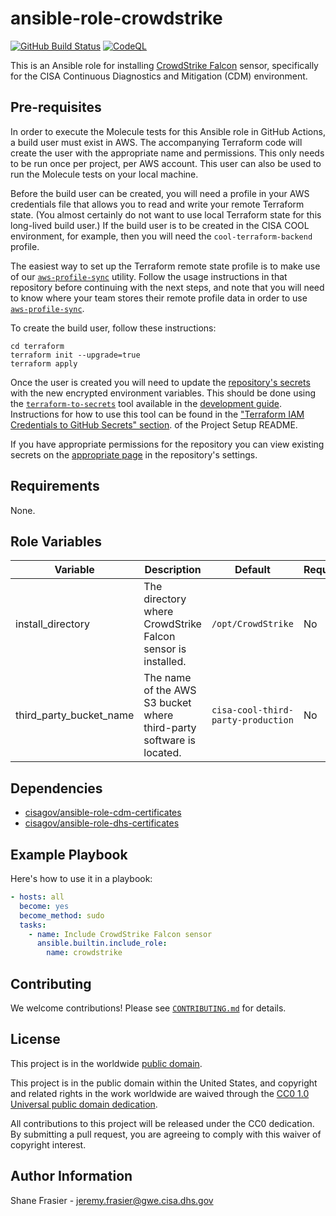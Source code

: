 # ansible-role-crowdstrike #

[![GitHub Build Status](https://github.com/cisagov/ansible-role-crowdstrike/workflows/build/badge.svg)](https://github.com/cisagov/ansible-role-crowdstrike/actions)
[![CodeQL](https://github.com/cisagov/ansible-role-crowdstrike/workflows/CodeQL/badge.svg)](https://github.com/cisagov/ansible-role-crowdstrike/actions/workflows/codeql-analysis.yml)

This is an Ansible role for installing [CrowdStrike
Falcon](https://www.crowdstrike.com/products/) sensor, specifically
for the CISA Continuous Diagnostics and Mitigation (CDM) environment.

## Pre-requisites ##

In order to execute the Molecule tests for this Ansible role in GitHub
Actions, a build user must exist in AWS. The accompanying Terraform
code will create the user with the appropriate name and
permissions. This only needs to be run once per project, per AWS
account. This user can also be used to run the Molecule tests on your
local machine.

Before the build user can be created, you will need a profile in your
AWS credentials file that allows you to read and write your remote
Terraform state.  (You almost certainly do not want to use local
Terraform state for this long-lived build user.)  If the build user is
to be created in the CISA COOL environment, for example, then you will
need the `cool-terraform-backend` profile.

The easiest way to set up the Terraform remote state profile is to
make use of our
[`aws-profile-sync`](https://github.com/cisagov/aws-profile-sync)
utility. Follow the usage instructions in that repository before
continuing with the next steps, and note that you will need to know
where your team stores their remote profile data in order to use
[`aws-profile-sync`](https://github.com/cisagov/aws-profile-sync).

To create the build user, follow these instructions:

```console
cd terraform
terraform init --upgrade=true
terraform apply
```

Once the user is created you will need to update the [repository's
secrets](https://help.github.com/en/actions/configuring-and-managing-workflows/creating-and-storing-encrypted-secrets)
with the new encrypted environment variables. This should be done
using the
[`terraform-to-secrets`](https://github.com/cisagov/development-guide/tree/develop/project_setup#terraform-iam-credentials-to-github-secrets-)
tool available in the [development
guide](https://github.com/cisagov/development-guide). Instructions for
how to use this tool can be found in the ["Terraform IAM Credentials
to GitHub Secrets"
section](https://github.com/cisagov/development-guide/tree/develop/project_setup#terraform-iam-credentials-to-github-secrets-).
of the Project Setup README.

If you have appropriate permissions for the repository you can view
existing secrets on the [appropriate
page](https://github.com/cisagov/ansible-role-crowdstrike/settings/secrets)
in the repository's settings.

## Requirements ##

None.

## Role Variables ##

| Variable | Description | Default | Required |
|----------|-------------|---------|----------|
| install_directory | The directory where CrowdStrike Falcon sensor is installed. | `/opt/CrowdStrike` | No |
| third_party_bucket_name | The name of the AWS S3 bucket where third-party software is located. | `cisa-cool-third-party-production` | No |

## Dependencies ##

- [cisagov/ansible-role-cdm-certificates](https://github.com/cisagov/ansible-role-cdm-certificates)
- [cisagov/ansible-role-dhs-certificates](https://github.com/cisagov/ansible-role-dhs-certificates)

## Example Playbook ##

Here's how to use it in a playbook:

```yaml
- hosts: all
  become: yes
  become_method: sudo
  tasks:
    - name: Include CrowdStrike Falcon sensor
      ansible.builtin.include_role:
        name: crowdstrike
```

## Contributing ##

We welcome contributions!  Please see [`CONTRIBUTING.md`](CONTRIBUTING.md) for
details.

## License ##

This project is in the worldwide [public domain](LICENSE).

This project is in the public domain within the United States, and
copyright and related rights in the work worldwide are waived through
the [CC0 1.0 Universal public domain
dedication](https://creativecommons.org/publicdomain/zero/1.0/).

All contributions to this project will be released under the CC0
dedication. By submitting a pull request, you are agreeing to comply
with this waiver of copyright interest.

## Author Information ##

Shane Frasier - <jeremy.frasier@gwe.cisa.dhs.gov>
